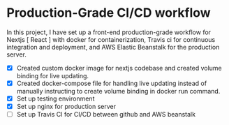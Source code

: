 # Production-Grade CI/CD workflow

In this project, I have set up a front-end production-grade workflow for Nextjs [ React ] with docker for containerization, Travis ci for continuous integration and deployment, and AWS Elastic Beanstalk for the production server.

- [x] Created custom docker image for nextjs codebase and created volume binding for live updating.
- [x] Created docker-compose file for handling live updating instead of manually instructing to create volume binding in docker run command.
- [x] Set up testing environment
- [x] Set up nginx for production server
- [ ] Set up Travis CI for CI/CD between github and AWS beanstalk
